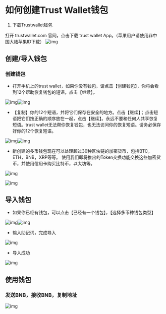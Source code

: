 # 如何创建Trust Wallet钱包

1. 下载Trustwallet钱包

打开 trustwallet.com 官网，点击下载 trust wallet App。（苹果用户请使用非中国大陆苹果ID下载） ![img](https://lh6.googleusercontent.com/oI2h7UaM7IPMGT3cH9jn0yFbR1wooLq9H2PHOx80kRkJhVK1Kp7ELAsuFQf5Y6EHdG_JViRR6YVOtob014BX8NtkayQie4wugTtu5EFQnFj2NJ5b3g63kEodrh-uW8ZKcpdinzY6)

## 创建/导入钱包

### 创建钱包

* 打开手机上的trust wallet，如果你没有钱包，请点击【创建钱包】，你将会看到12个帮助恢复钱包的短语，点击【继续】。

![img](https://lh6.googleusercontent.com/Fz-mqcOKzAQ0pakWyeSk2reHy7O4IhHkJCXEHGSjiqi_IZQupA0xox4aKbycIPpQQd8BWOM6bhHB38idlbimAItlMZVL9YKva0EwAUgKL3t0u-6ExAsY27HA4GkpkM55E6kJKmXr)![img](https://lh4.googleusercontent.com/x_3cJePEq0iCxaZHOAcKSgr9e09wgmBBTg51Uns5jhHwDwBHXvqkCHQTxRSGMWcM5nI6dQvmLsCHT0TudkTZjwPoDNo0KlU52UQ4h5qsuKAWk6qf--H7owG4PmYDhk5E1L1DUbMD)

* 【复制】你的12个短语，并将它们保存在安全的地方。点击【继续】；点击短语把它们按正确的顺序放在一起，点击【继续】。永远不要和任何人共享恢复短语。trust wallet无法帮你恢复钱包，也无法访问你的恢复短语。请务必保存好你的12个恢复短语。

![img](https://lh6.googleusercontent.com/YITUHCXsnyCbeWsPvKkOrUHl-oIs3H3-cSalzaMd96VxLiLCNweGq5Uv1EG6gj4ptI1nH2HDkWV1plNz2BPJmZKQAZVrueia3C_lna6mm_1atJ_yRz-KscJfS0FAd3AcdPQY4nta)![img](https://lh3.googleusercontent.com/e95-OXtTzNTIha1yLdxHCwlSf_up5AW2Xd-2HepxeCmBPVs3KwGFBaRgLsVMDPXRVror9oAZ25puRQQbHAZASTFvQpbVw3VtXOYLSOKJ9Oo83ZpADUb2HHuRuS1Mi-tKSLSgSCTY)

* 新创建的多币钱包现在可以处理超过30种区块链的加密货币，包括BTC，ETH，BNB，XRP等等。 使用我们即将推出的Token交换功能交换这些加密货币，并使用信用卡购买比特币，以太坊等。

![img](https://lh5.googleusercontent.com/0xKibw5eeYoy6JKjpkvVOd5uxkPyaH9VyZYvbjffYXqUrQDur1ybKoQsImeH9g8iQIREu5SdQS3WMJiiMsaIc-ige3aWTFt2RI7k6GW49tfpSuhwZJjVXmJNrHS-RHdixVWPyTr3)

![img](https://lh6.googleusercontent.com/1MujAIjHXkI7ABFksVeyfSNN4dDjtJAzY9obN9izHNOqwT_i80eSoHhF_FcWhu8O2nmgEBGZy5kpIMdbZ35cse1cHdekEH6iKkGMv5pHqAgAOHVlGbiTwX_0VtjmLmxtMM5jyt9L)

## 导入钱包

* 如果你已经有钱包，可以点击【已经有一个钱包】，【选择多币种钱包类型】

![img](https://lh6.googleusercontent.com/Fz-mqcOKzAQ0pakWyeSk2reHy7O4IhHkJCXEHGSjiqi_IZQupA0xox4aKbycIPpQQd8BWOM6bhHB38idlbimAItlMZVL9YKva0EwAUgKL3t0u-6ExAsY27HA4GkpkM55E6kJKmXr)![img](https://lh5.googleusercontent.com/LADnH-dxAeIYGfVebkI5VfvlquMf3t1RXDXLbDQNszM_MQ2XwnrH5JIpnqv-bR_-7QxipQBjyc2tNQpRoZfIaC8Bo6RAP6aTl912RHDTuRGrfi_0qlYt98n8JvUoYJtPQ5Xo_0Z-)

* 输入助记词，完成导入

![img](https://lh3.googleusercontent.com/IZ2oz2MpmG-nn3D9iU2zhjCb6gLrGY3qlJ9L3wsX6qms0tlLsf3tsXzAnpKxqLU_dqEhwvXg8MCilTpWesojHrAjeQOSK4eqQhUmQi4iqIw-qzQhri7Nqx8KzGPrrIzH2k6vs1KK)

* 导入成功

![img](https://lh6.googleusercontent.com/J0DOEcF6AA0x7jMd40n2JDGFsABHZQT84W_uuivAWU1HcPA8zKsKEX0BJAx19RouFvElftzpnc13ypKzdSDTRKss2HjcwBsiIxEo_Ce0nD35myz-R_UN0aLzSe-PcCWgq1OrqI1J)

## 使用钱包

### 发送BNB，接收BNB，复制地址

![img](https://lh6.googleusercontent.com/iVRTukMJ2ZQyZvjTp-IQxFm2nWFZNZac43r7Q8ApOCtmLtOmdcuL7h-15oNStu_So3-8R3gFr8ZOrpd3vWM6KBp9EVfvWRyZFYetrRkYV0RcHjfavZpuYxHxYEUCtZQioYrZPFHv)